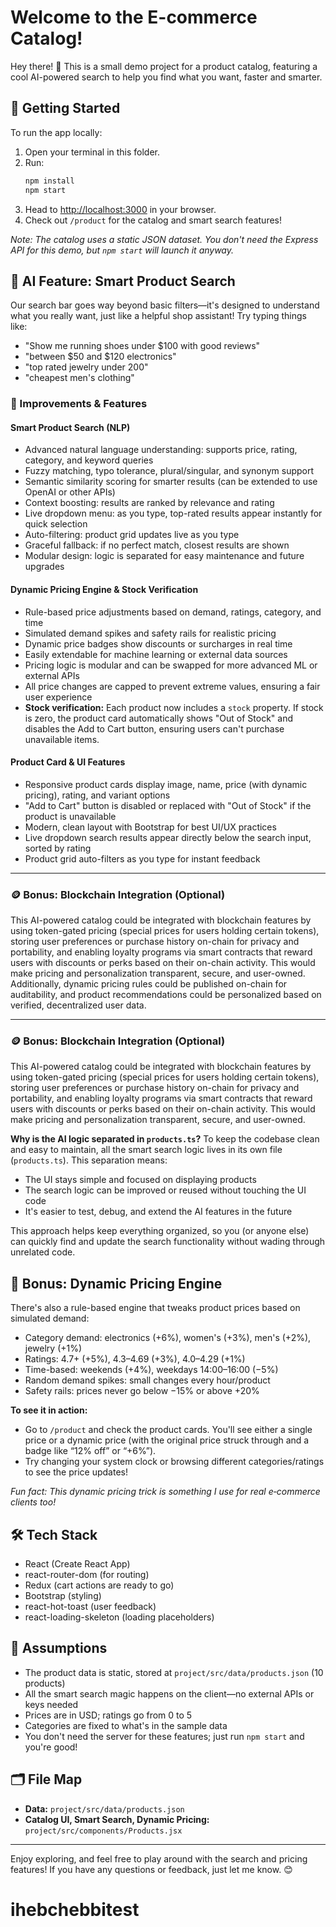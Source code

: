 
# Welcome to the E-commerce Catalog!

Hey there! 👋 This is a small demo project for a product catalog, featuring a cool AI-powered search to help you find what you want, faster and smarter.


## 🚀 Getting Started

To run the app locally:
1. Open your terminal in this folder.
2. Run:
	```bash
	npm install
	npm start
	```
3. Head to [http://localhost:3000](http://localhost:3000) in your browser.
4. Check out `/product` for the catalog and smart search features!

*Note: The catalog uses a static JSON dataset. You don't need the Express API for this demo, but `npm start` will launch it anyway.*



## 🧠 AI Feature: Smart Product Search

Our search bar goes way beyond basic filters—it's designed to understand what you really want, just like a helpful shop assistant! Try typing things like:
- "Show me running shoes under $100 with good reviews"
- "between $50 and $120 electronics"
- "top rated jewelry under 200"
- "cheapest men's clothing"



### 🚀 Improvements & Features

#### Smart Product Search (NLP)
- Advanced natural language understanding: supports price, rating, category, and keyword queries
- Fuzzy matching, typo tolerance, plural/singular, and synonym support
- Semantic similarity scoring for smarter results (can be extended to use OpenAI or other APIs)
- Context boosting: results are ranked by relevance and rating
- Live dropdown menu: as you type, top-rated results appear instantly for quick selection
- Auto-filtering: product grid updates live as you type
- Graceful fallback: if no perfect match, closest results are shown
- Modular design: logic is separated for easy maintenance and future upgrades


#### Dynamic Pricing Engine & Stock Verification
- Rule-based price adjustments based on demand, ratings, category, and time
- Simulated demand spikes and safety rails for realistic pricing
- Dynamic price badges show discounts or surcharges in real time
- Easily extendable for machine learning or external data sources
- Pricing logic is modular and can be swapped for more advanced ML or external APIs
- All price changes are capped to prevent extreme values, ensuring a fair user experience
- **Stock verification:** Each product now includes a `stock` property. If stock is zero, the product card automatically shows "Out of Stock" and disables the Add to Cart button, ensuring users can't purchase unavailable items.

#### Product Card & UI Features
- Responsive product cards display image, name, price (with dynamic pricing), rating, and variant options
- "Add to Cart" button is disabled or replaced with "Out of Stock" if the product is unavailable
- Modern, clean layout with Bootstrap for best UI/UX practices
- Live dropdown search results appear directly below the search input, sorted by rating
- Product grid auto-filters as you type for instant feedback

---

### 🪙 Bonus: Blockchain Integration (Optional)
This AI-powered catalog could be integrated with blockchain features by using token-gated pricing (special prices for users holding certain tokens), storing user preferences or purchase history on-chain for privacy and portability, and enabling loyalty programs via smart contracts that reward users with discounts or perks based on their on-chain activity. This would make pricing and personalization transparent, secure, and user-owned. Additionally, dynamic pricing rules could be published on-chain for auditability, and product recommendations could be personalized based on verified, decentralized user data.

---

### 🪙 Bonus: Blockchain Integration (Optional)
This AI-powered catalog could be integrated with blockchain features by using token-gated pricing (special prices for users holding certain tokens), storing user preferences or purchase history on-chain for privacy and portability, and enabling loyalty programs via smart contracts that reward users with discounts or perks based on their on-chain activity. This would make pricing and personalization transparent, secure, and user-owned.

**Why is the AI logic separated in `products.ts`?**
To keep the codebase clean and easy to maintain, all the smart search logic lives in its own file (`products.ts`). This separation means:
- The UI stays simple and focused on displaying products
- The search logic can be improved or reused without touching the UI code
- It's easier to test, debug, and extend the AI features in the future

This approach helps keep everything organized, so you (or anyone else) can quickly find and update the search functionality without wading through unrelated code.


## 💸 Bonus: Dynamic Pricing Engine

There's also a rule-based engine that tweaks product prices based on simulated demand:
- Category demand: electronics (+6%), women's (+3%), men's (+2%), jewelry (+1%)
- Ratings: 4.7+ (+5%), 4.3–4.69 (+3%), 4.0–4.29 (+1%)
- Time-based: weekends (+4%), weekdays 14:00–16:00 (−5%)
- Random demand spikes: small changes every hour/product
- Safety rails: prices never go below −15% or above +20%

**To see it in action:**
- Go to `/product` and check the product cards. You'll see either a single price or a dynamic price (with the original price struck through and a badge like “12% off” or “+6%”).
- Try changing your system clock or browsing different categories/ratings to see the price updates!

*Fun fact: This dynamic pricing trick is something I use for real e‑commerce clients too!*


## 🛠️ Tech Stack
- React (Create React App)
- react-router-dom (for routing)
- Redux (cart actions are ready to go)
- Bootstrap (styling)
- react-hot-toast (user feedback)
- react-loading-skeleton (loading placeholders)


## 🤔 Assumptions
- The product data is static, stored at `project/src/data/products.json` (10 products)
- All the smart search magic happens on the client—no external APIs or keys needed
- Prices are in USD; ratings go from 0 to 5
- Categories are fixed to what's in the sample data
- You don't need the server for these features; just run `npm start` and you're good!


## 🗂️ File Map
- **Data:** `project/src/data/products.json`
- **Catalog UI, Smart Search, Dynamic Pricing:** `project/src/components/Products.jsx`

---

Enjoy exploring, and feel free to play around with the search and pricing features! If you have any questions or feedback, just let me know. 😊
# ihebchebbitest
